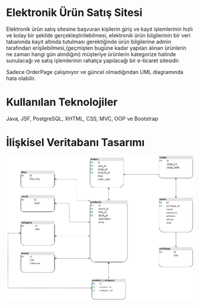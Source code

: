 # Elektronik Ürün Satış Sitesi

   <p> Elektronik ürün satış sitesine başvuran kişilerin giriş ve kayıt işlemlerinin hızlı ve kolay bir şekilde gerçekleştirilebilmesi, elektronik ürün bilgilerinin bir veri tabanında kayıt altında tutulması gerektiğinde ürün bilgilerine admin tarafından erişilebilmesi,(geçmişten bugüne kadar yapılan alınan ürünlerin ne zaman hangi gün alındığını) müşteriye ürünlerin kategorize halinde sunulacağı ve satış işlemlerinin rahatça yapılacağı bir e-ticaret sitesidir. </p>
   <p> Sadece OrderPage çalışmıyor ve güncel olmadığından UML diagramında hata olabilir. </p>
   
 # Kullanılan Teknolojiler
   Java, 
   JSF,
   PostgreSQL,
   XHTML,
   CSS,
   MVC,
   OOP
   ve 
   Bootstrap


# İlişkisel Veritabanı Tasarımı

![Veri Tabanı Tasarımı](./docs/UML.jpg)
